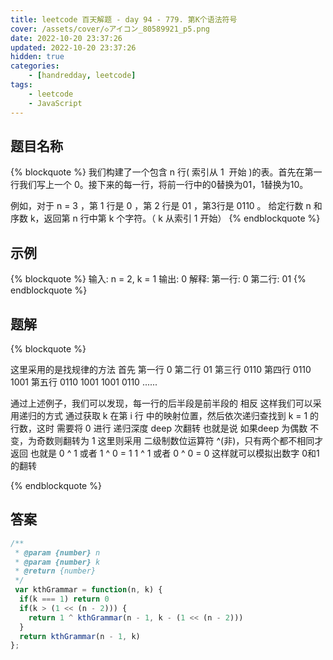```yaml
---
title: leetcode 百天解题 - day 94 - 779. 第K个语法符号
cover: /assets/cover/◇アイコン_80589921_p5.png
date: 2022-10-20 23:37:26
updated: 2022-10-20 23:37:26
hidden: true
categories:
    - [handredday, leetcode]
tags:
    - leetcode
    - JavaScript
---
```


## 题目名称

{% blockquote %}
我们构建了一个包含 n 行( 索引从 1  开始 )的表。首先在第一行我们写上一个 0。接下来的每一行，将前一行中的0替换为01，1替换为10。

例如，对于 n = 3 ，第 1 行是 0 ，第 2 行是 01 ，第3行是 0110 。
给定行数 n 和序数 k，返回第 n 行中第 k 个字符。（ k 从索引 1 开始）
{% endblockquote %}

## 示例

{% blockquote %}
输入: n = 2, k = 1
输出: 0
解释: 
第一行: 0 
第二行: 01
{% endblockquote %}


## 题解


{% blockquote %}

这里采用的是找规律的方法
首先
第一行 0
第二行 01
第三行 0110
第四行 0110 1001
第五行 0110 1001 1001 0110
......

通过上述例子，我们可以发现，每一行的后半段是前半段的 相反
这样我们可以采用递归的方式
通过获取 k 在第 i 行 中的映射位置，然后依次递归查找到 k = 1 的行数，这时 需要将 0 进行 递归深度 deep 次翻转
也就是说 如果deep 为偶数 不变，为奇数则翻转为 1
这里则采用 二级制数位运算符 ^(非)，只有两个都不相同才返回
也就是 0 ^ 1 或者 1 ^ 0 = 1
1 ^ 1 或者 0 ^ 0 = 0
这样就可以模拟出数字 0和1的翻转

{% endblockquote %}

## 答案

~~~js
/**
 * @param {number} n
 * @param {number} k
 * @return {number}
 */
 var kthGrammar = function(n, k) {
  if(k === 1) return 0
  if(k > (1 << (n - 2))) {
    return 1 ^ kthGrammar(n - 1, k - (1 << (n - 2)))
  }
  return kthGrammar(n - 1, k)
};
~~~